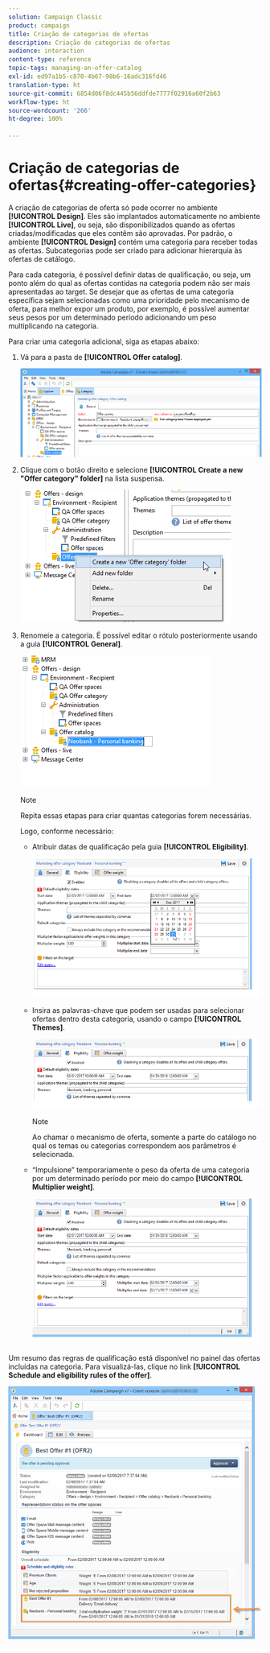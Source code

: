```yaml
---
solution: Campaign Classic
product: campaign
title: Criação de categorias de ofertas
description: Criação de categorias de ofertas
audience: interaction
content-type: reference
topic-tags: managing-an-offer-catalog
exl-id: ed97a1b5-c870-4b67-98b6-16adc316fd46
translation-type: ht
source-git-commit: 6854d06f8dc445b56ddfde7777f02916a60f2b63
workflow-type: ht
source-wordcount: '266'
ht-degree: 100%

---
```


# Criação de categorias de ofertas{#creating-offer-categories}

A criação de categorias de oferta só pode ocorrer no ambiente **[!UICONTROL Design]**. Eles são implantados automaticamente no ambiente **[!UICONTROL Live]**, ou seja, são disponibilizados quando as ofertas criadas/modificadas que eles contêm são aprovadas. Por padrão, o ambiente **[!UICONTROL Design]** contém uma categoria para receber todas as ofertas. Subcategorias pode ser criado para adicionar hierarquia às ofertas de catálogo.

Para cada categoria, é possível definir datas de qualificação, ou seja, um ponto além do qual as ofertas contidas na categoria podem não ser mais apresentadas ao target. Se desejar que as ofertas de uma categoria específica sejam selecionadas como uma prioridade pelo mecanismo de oferta, para melhor expor um produto, por exemplo, é possível aumentar seus pesos por um determinado período adicionando um peso multiplicando na categoria.

Para criar uma categoria adicional, siga as etapas abaixo:

1. Vá para a pasta de **[!UICONTROL Offer catalog]**.

   ![](assets/offer_cat_create_001.png)

1. Clique com o botão direito e selecione **[!UICONTROL Create a new "Offer category" folder]** na lista suspensa.

   ![](assets/offer_cat_create_002.png)

1. Renomeie a categoria. É possível editar o rótulo posteriormente usando a guia **[!UICONTROL General]**.

   ![](assets/offer_cat_create_003.png)

   >[!NOTE]
   >
   >Repita essas etapas para criar quantas categorias forem necessárias.

   Logo, conforme necessário:

   * Atribuir datas de qualificação pela guia **[!UICONTROL Eligibility]**.

      ![](assets/offer_cat_create_004.png)

   * Insira as palavras-chave que podem ser usadas para selecionar ofertas dentro desta categoria, usando o campo **[!UICONTROL Themes]**.

      ![](assets/offer_cat_create_005.png)

      >[!NOTE]
      >
      >Ao chamar o mecanismo de oferta, somente a parte do catálogo no qual os temas ou categorias correspondem aos parâmetros é selecionada.

   * “Impulsione” temporariamente o peso da oferta de uma categoria por um determinado período por meio do campo **[!UICONTROL Multiplier weight]**.

      ![](assets/offer_cat_create_006.png)

Um resumo das regras de qualificação está disponível no painel das ofertas incluídas na categoria. Para visualizá-las, clique no link **[!UICONTROL Schedule and eligibility rules of the offer]**.

![](assets/offer_create_006.png)
